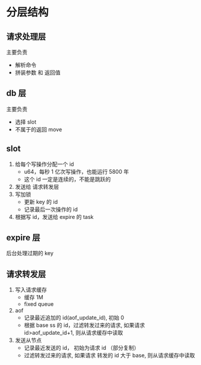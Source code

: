 # 分层结构

## 请求处理层

主要负责

- 解析命令
- 拼装参数 和 返回值

## db 层

主要负责

- 选择 slot
- 不属于的返回 move

## slot

1. 给每个写操作分配一个 id
   - u64，每秒 1 亿次写操作，也能运行 5800 年
   - 这个 id 一定是连续的，不能是跳跃的
1. 发送给 请求转发层
1. 写加锁
   - 更新 key 的 id
   - 记录最后一次操作的 id
1. 根据写 id，发送给 expire 的 task

## expire 层

后台处理过期的 key

## 请求转发层

1. 写入请求缓存
   - 缓存 1M
   - fixed queue
1. aof
   - 记录最近追加的 id(aof_update_id), 初始 0
   - 根据 base ss 的 id，过滤转发过来的请求, 如果请求 id>aof_update_id+1, 则从请求缓存中读取
1. 发送从节点
   - 记录最近发送的 id， 初始为请求 id （部分复制）
   - 过滤转发过来的请求, 如果请求 转发的 id 大于 base, 则从请求缓存中读取
